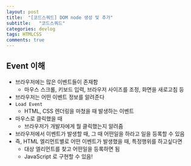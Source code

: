 ```yaml
---
layout: post
title:  "[코드스쿼드] DOM node 생성 및 추가"
subtitle:   "코드스쿼드"
categories: devlog
tags: HTMLCSS
comments: true
---
```


## Event 이해

- 브라우저에는 많은 이벤트들이 존재함
  - 마우스 스크롤, 키보드 입력, 브라우저 사이즈를 조정, 화면을 새로고침 등
- 브라우저는 어떤 이벤트 정보를 알려준다
- `Load Event`
  - HTML, CSS 렌더링을 마쳤을 때 발생하는 이벤트
- 마우스로 클릭했을 때
  - 브라우저가 개발자에게 뭘 클릭했는지 알려줌
- 브라우저에서 이벤트가 발생할 때, 그 때 어떤일을 하라고 일을 등록할 수 있음
- 즉, HTML 엘리먼트별로 어떤 이벤트가 발생했을 때, 특정행위를 하고싶다면
  - 대상 엘리먼트를 찾고 어떤일을 등록하면 됨
  - JavaScript 로 구현할 수 있음!